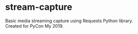 # stream-capture
Basic media streaming capture using Requests Python library.  
Created for PyCon My 2019.
